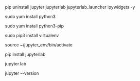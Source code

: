 pip uninstall jupyter jupyterlab jupyterlab_launcher ipywidgets -y

sudo yum install python3

sudo yum install python3-pip

sudo pip3 install virtualenv

source ~/jupyter_env/bin/activate

pip install jupyterlab

jupyter lab


jupyter --version
